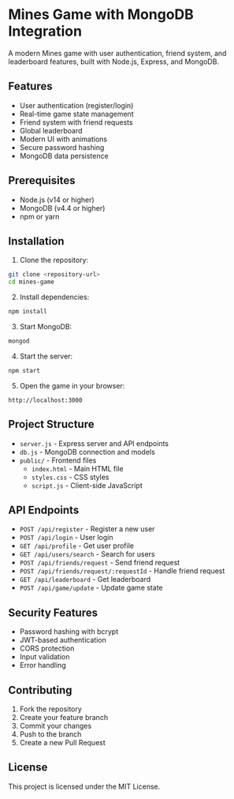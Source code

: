 # Mines Game with MongoDB Integration

A modern Mines game with user authentication, friend system, and leaderboard features, built with Node.js, Express, and MongoDB.

## Features

- User authentication (register/login)
- Real-time game state management
- Friend system with friend requests
- Global leaderboard
- Modern UI with animations
- Secure password hashing
- MongoDB data persistence

## Prerequisites

- Node.js (v14 or higher)
- MongoDB (v4.4 or higher)
- npm or yarn

## Installation

1. Clone the repository:
```bash
git clone <repository-url>
cd mines-game
```

2. Install dependencies:
```bash
npm install
```

3. Start MongoDB:
```bash
mongod
```

4. Start the server:
```bash
npm start
```

5. Open the game in your browser:
```
http://localhost:3000
```

## Project Structure

- `server.js` - Express server and API endpoints
- `db.js` - MongoDB connection and models
- `public/` - Frontend files
  - `index.html` - Main HTML file
  - `styles.css` - CSS styles
  - `script.js` - Client-side JavaScript

## API Endpoints

- `POST /api/register` - Register a new user
- `POST /api/login` - User login
- `GET /api/profile` - Get user profile
- `GET /api/users/search` - Search for users
- `POST /api/friends/request` - Send friend request
- `POST /api/friends/request/:requestId` - Handle friend request
- `GET /api/leaderboard` - Get leaderboard
- `POST /api/game/update` - Update game state

## Security Features

- Password hashing with bcrypt
- JWT-based authentication
- CORS protection
- Input validation
- Error handling

## Contributing

1. Fork the repository
2. Create your feature branch
3. Commit your changes
4. Push to the branch
5. Create a new Pull Request

## License

This project is licensed under the MIT License.